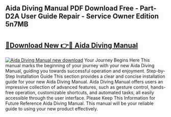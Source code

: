 ## Aida Diving Manual PDF Download Free - Part-D2A User Guide Repair - Service Owner Edition 5n7MB

# <h2><a href="http://bc99107.oget.top/?id=Aida+Diving+Manual">🔗Download New 👉🔴 Aida Diving Manual</a></h2>

[![Aida Diving Manual new download](https://i.imgur.com/5g1atiW.png)](http://bc99107.oget.top/?id=Aida+Diving+Manual)
Your Journey Begins Here This manual marks the beginning of your journey with your new Aida Diving Manual, guiding you towards successful operation and enjoyment. Step-by-Step Installation Guide This section provides a clear and concise installation guide for your new Aida Diving Manual. Aida Diving Manual offers users an impressive collection of advanced features, such as gesture control, hands-free operation, customizable shortcuts, and automated tasks, all easily accessible through the user interface. Please Keep This Information for Future Reference Aida Diving Manual. This manual will be your reliable guide to using your new product effectively.
